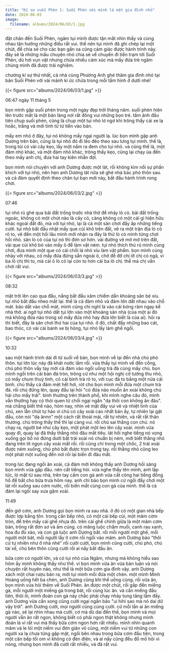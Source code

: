 ```yaml
---
title: "Kí sự suối Phèn 1: Suối Phèn với mình là một gia đình nhỏ"
date: 2024-06-03
image:
  filename: albums/2024/06/03/1.jpg
---
```


đặt chân đến Suối Phèn, ngăm tụi mình được tận mắt nhìn thấy và cùng nhau tận hưởng những điều rất vui. thế nên tụi mình đã ghi chép lại một chút, để chia sẻ cho các bạn gần xa cũng cảm giác được hành trình này. đây sẽ là những mẩu chuyện nhỏ chia sẻ về chuyến đi tiền trạm tới Suối Phèn, dù hơi vụn vặt nhưng chứa nhiều cảm xúc mà mấy đứa trẻ ngăm chúng mình đã được trải nghiệm.

chương kí sự thứ nhất, cả nhà cùng Phương Anh ghé thăm gia đình nhỏ tại bản Suối Phèn với vài mảnh kí ức chứa trong mỗi tấm hình ở dưới nhé!

  {{< figure src="albums/2024/06/03/1.jpg" >}}

06:47 ngày 11 tháng 5

bọn mình gặp suối phèn trong một ngày đẹp trời tháng năm. suối phèn hiện lên trước mắt là một bản làng nơi rất đông vui những bọn trẻ. tấm ảnh đầu tiên chụp suối phèn, cũng là chụp một tụi nhỏ lơ ngơ khi trông thấy cái xe lạ hoắc, trắng và mới tinh từ từ tiến vào bản.

mấy em nhỏ ở đây, tụi nó không mấy ngại người lạ. lúc bọn mình gặp anh Dương trên bản, cũng là tụi nhỏ đó đi lẽo đẽo theo sau lưng tụi mình. thế là, trong túi có vài cây kẹo, lấy một nắm ra đem cho tụi nhỏ. và cũng thế là, một đám nhỏ khác, và một đám nhỏ khác, trông thấy kẹo, cũng lại chạy ùa đến theo mấy anh chị, đưa hai tay kiên nhẫn đợi.

bọn mình nói chuyện với anh Dương được một lát, rồi không kìm nổi sự phấn khích với tụi nhỏ, nên hẹn anh Dương lát nữa sẽ ghé nhà bác phó thôn sau. và cả đám quyết định theo chân tụi bạn mới này, bắt đầu hành trình rong chơi.

{{< figure src="albums/2024/06/03/2.jpg" >}}

07:46

tụi nhỏ rủ ghé qua bãi đất trống trước nhà thờ để nhảy lò cò. bãi đất trống ngoác, không có một chút nào là cây cỏ, càng không có một cái gì hiện hữu khác ngoài đất đỏ, mà với tụi nhỏ, lại là cả một sân chơi đầy ắp những tiếng cười. tụi nhỏ bắt đầu nhặt mấy que củi khô trên đất, vẽ ra một trận địa lò cò rõ to, vẽ đến một hồi lâu mình mới nhận ra đây là thứ lò cò mình từng chơi hồi nhỏ. sân lò cò của tụi nó thì đơn sơ hơn. vài đường vẽ mờ mờ trên đất, vài que củi khô bỏ vào mấy ô để làm vật ném. tụi nhỏ thích thú rủ mình cùng chơi, đưa mình một que có cái chồi lá nhỏ xíu làm vật phẩm. bọn mình cùng nhảy với nhau, có mấy đứa đứng sẵn ngoài ô, chờ để đỡ chị lỡ chị có ngã, vì ba lô chị thì to, mà cái ô lò cò lại còn to hơn cái ba lô chị. thế mà chị vẫn chơi rất vui.

  {{< figure src="albums/2024/06/03/3.jpg" >}}

08:32

mặt trời lên cao qua đầu, nắng bắt đầu xâm chiếm dần khoảng sân bé xíu. tụi nhỏ bắt đầu nheo mắt lại. thế là cả đám nhỏ và đám lớn dắt nhau vào chỗ mát. bảo dắt vào chỗ mát, mình cũng chỉ nghĩ là vào cái bóng râm ngay kế nhà thờ. ai ngờ tụi nhỏ dắt tụi lớn vào một khoảng sân nhà (của một ai đó mà không đứa nào trong số mấy đứa nhỏ hay đứa lớn biết là của ai). hỏi ra thì biết, đây là sân chơi thứ hai của tụi nhỏ. ở đó, chất đầy những bao cát, bao thóc, có vài cái bánh xe bị hỏng, tụi nhỏ lấy làm ghế ngồi. 

  {{< figure src="albums/2024/06/03/4.jpg" >}}

10:32

sau một hành trình dài đi từ suối về bản, bọn mình về lại đến nhà chú phó thôn. tụi lớn lúc này đã khát nước lắm rồi. vừa thấy tụi mình về đến cổng, chú phó thôn vẫy tay mời cả đám vào ngồi uống trà đá cùng mấy chú. bọn mình ngồi trên cái bàn đá tròn, trông cứ như một hội nghị cờ tướng thu nhỏ, có mấy chum thuỷ tinh, có cái bình trà rõ to, với cục đá to bằng một nửa cái bình. chú thấy cả đám mệt hết hơi, rót cho bọn mình mỗi đứa một chum trà đá. rồi chú đứng lên, quay đầu lại hỏi "có đứa nào muốn ăn xoài không chú hái cho mấy trái". bình thường trên thành phố, khi mình nghe câu đó, mình vẫn thường hay có thói quen từ chối ngại ngần "dạ thôi con không ăn đâu". mà chẳng biết thế nào, hôm nay, nhìn vẻ mặt đầy vui vẻ và nhiệt tình của chú, xen lẫn chút tự hào vì chú có cây xoài cao nhất bản ấy, tự nhiên lại gật đầu, còn nói "dạ ănnn" một cách rất thoải mái, rất tự nhiên, và rất rất thân thương. chú trông thấy thế thì lại càng vui. rồi chú sai thằng con chú. nó chạy ra, người bé như cây kẹo, một phát một leo lên cây xoài. mình vừa quay đi, quay lại đã thấy thằng nhỏ đâu mất tiêu. lát hồi nghe tiếng nó vọng xuống gọi bố nó đứng dưới bắt trái xoài nó chuẩn bị ném, mới biết thằng nhỏ đang trên tít ngọn cây xoài mất rồi. rồi cũng chỉ trong một chốc, 2 trái xoài được ném xuống, chú phó bắt được trọn trong tay. rồi thằng nhỏ cũng leo một phát một xuống đến nơi rồi lại biến đi đâu mất.

trong lúc đang ngồi ăn xoài, cả đám mới không thấy anh Dương hồi sáng bọn mình vừa gặp đâu. nên cất tiếng hỏi. vừa nghe thấy tên mình, anh lập tức, ló mặt từ sau nhà, trên tay cầm con gà anh vừa cất công hai tiếng đồng hồ để bắt cho bữa trưa hôm nay. anh chỉ bảo bọn mình cứ ngồi đấy chơi một lát rồi xuống sau cơm nước, rồi biến mất cùng con gà của mình. thế là cả đám lại ngồi say xưa gặm xoài.

11:49

đến giờ cơm, anh Dương gọi bọn mình ra sau nhà. ở đó có một gian nhà bếp được lợp bằng tôn. trong căn bếp nhỏ, có một cái bếp củi, một mâm cơm tròn, để trên mấy cái ghế nhựa đỏ. trên cái ghế chính giữa là một mâm cơm bản, trông rất đơn sơ và ấm cúng. có măng luộc chấm muối, canh rau xanh, hoa đu đủ xào, và con gà luộc anh Dương bắt. rồi mỗi người một ghế, mỗi người một bát, mỗi người lấy ít cơm rồi ngồi vào mâm. anh Dương bảo "thôi cứ tự nhiên như ở nhà nhé" rồi cười cười, bọn mình cũng cười, chú phó, chú tài xế, chú bên thôn cũng cười rồi ai nấy bắt đầu ăn.

bữa cơm có người lớn, và có tụi nhỏ của Ngăm, nhưng mà không hiểu sao hôm ấy mình không thấy như thế. vì bọn mình vừa ăn vừa bàn luận và nói chuyện rất huyên náo, như thể là một bữa cơm gia đình vậy. anh Dương xách một chai rượu bản ra, mời tụi mình mỗi đứa một chén. một mình Minh Hoàng uống hết ba chén, anh Dương cũng khí thế uống cùng. rồi vừa ăn, bọn mình vừa hỏi thêm về Suối Phèn. ăn được một chút, rồi gắp đến miếng gà, mỗi người một miếng gà trong bát, rồi cùng lúc ăn. và cắn miếng đầu tiên, thôi ôi, mình đoán con gà này chắc phải chạy nhảy tung tăng lắm đấy. anh Dương vừa cắn xong cũng cười ngại ngần bảo "ui hihi sao mà nó dai dữ vậy trời". anh Dương cười, mọi người cũng cùng cười. cứ mỗi lần ai ăn miếng gà nào, sẽ lại nhìn nhau mà cười. cơ mà dù dai đến thế, bọn mình và mọi người vẫn ăn rất ngon, không biết có phải ngon thật không nhưng mình đoán là vì rất vui mà thấy bữa cơm ngon hơn rất nhiều. mình nhìn quanh mâm và le lói một niềm vui đơn giản vô cùng, một niềm vui từ những con người xa lạ chưa từng gặp mặt, ngồi bên nhau trong bữa cơm đầu tiên, trong một căn bếp tối om vì không có đèn điện, và ai nấy cũng đều đổ mồ hôi vì nóng, nhưng bọn mình đã cười rất nhiều, và đã rất vui. 
